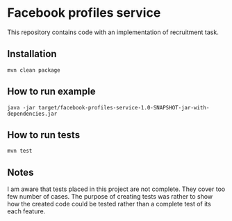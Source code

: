 # Facebook profiles service

This repository contains code with an implementation of recruitment task.

## Installation

```mvn clean package```

## How to run example

```java -jar target/facebook-profiles-service-1.0-SNAPSHOT-jar-with-dependencies.jar```

## How to run tests

```mvn test```

## Notes

I am aware that tests placed in this project are not complete. They cover too few number of cases. The purpose of creating tests was rather to show how the created code could be tested rather than a complete test of its each feature.